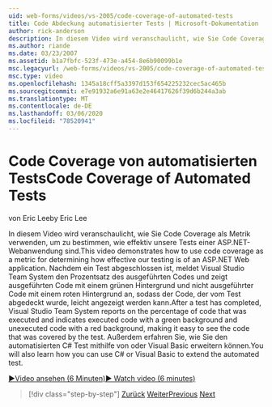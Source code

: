 ```yaml
---
uid: web-forms/videos/vs-2005/code-coverage-of-automated-tests
title: Code Abdeckung automatisierter Tests | Microsoft-Dokumentation
author: rick-anderson
description: In diesem Video wird veranschaulicht, wie Sie Code Coverage als Metrik verwenden, um zu bestimmen, wie effektiv unsere Tests einer ASP.NET-Webanwendung sind. Nachdem ein Test com...
ms.author: riande
ms.date: 03/23/2007
ms.assetid: b1a7fbfc-523f-473e-a454-8e6b90099b1e
msc.legacyurl: /web-forms/videos/vs-2005/code-coverage-of-automated-tests
msc.type: video
ms.openlocfilehash: 1345a18cff5a3397d153f654225232cec5ac465b
ms.sourcegitcommit: e7e91932a6e91a63e2e46417626f39d6b244a3ab
ms.translationtype: MT
ms.contentlocale: de-DE
ms.lasthandoff: 03/06/2020
ms.locfileid: "78520941"
---
```

# <a name="code-coverage-of-automated-tests"></a><span data-ttu-id="ff735-104">Code Coverage von automatisierten Tests</span><span class="sxs-lookup"><span data-stu-id="ff735-104">Code Coverage of Automated Tests</span></span>

<span data-ttu-id="ff735-105">von Eric Lee</span><span class="sxs-lookup"><span data-stu-id="ff735-105">by Eric Lee</span></span>

<span data-ttu-id="ff735-106">In diesem Video wird veranschaulicht, wie Sie Code Coverage als Metrik verwenden, um zu bestimmen, wie effektiv unsere Tests einer ASP.NET-Webanwendung sind.</span><span class="sxs-lookup"><span data-stu-id="ff735-106">This video demonstrates how to use code coverage as a metric for determining how effective our testing is of an ASP.NET Web application.</span></span> <span data-ttu-id="ff735-107">Nachdem ein Test abgeschlossen ist, meldet Visual Studio Team System den Prozentsatz des ausgeführten Codes und zeigt ausgeführten Code mit einem grünen Hintergrund und nicht ausgeführter Code mit einem roten Hintergrund an, sodass der Code, der vom Test abgedeckt wurde, leicht angezeigt werden kann.</span><span class="sxs-lookup"><span data-stu-id="ff735-107">After a test has completed, Visual Studio Team System reports on the percentage of code that was executed and indicates executed code with a green background and unexecuted code with a red background, making it easy to see the code that was covered by the test.</span></span> <span data-ttu-id="ff735-108">Außerdem erfahren Sie, wie Sie den automatisierten C# Test mithilfe von oder Visual Basic erweitern können.</span><span class="sxs-lookup"><span data-stu-id="ff735-108">You will also learn how you can use C# or Visual Basic to extend the automated test.</span></span>

[<span data-ttu-id="ff735-109">&#9654;Video ansehen (6 Minuten)</span><span class="sxs-lookup"><span data-stu-id="ff735-109">&#9654; Watch video (6 minutes)</span></span>](https://channel9.msdn.com/Blogs/ASP-NET-Site-Videos/code-coverage-of-automated-tests)

> [!div class="step-by-step"]
> <span data-ttu-id="ff735-110">[Zurück](measuring-the-business-value-of-ajax.md)
> [Weiter](custom-extraction-rules-and-coded-web-tests.md)</span><span class="sxs-lookup"><span data-stu-id="ff735-110">[Previous](measuring-the-business-value-of-ajax.md)
[Next](custom-extraction-rules-and-coded-web-tests.md)</span></span>

